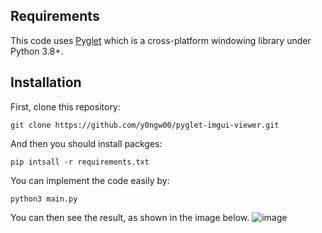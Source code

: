 
## Requirements

This code uses [Pyglet](https://github.com/pyglet/pyglet) which is a cross-platform windowing library under Python 3.8+. 

## Installation
First, clone this repository:

    git clone https://github.com/y0ngw00/pyglet-imgui-viewer.git

And then you should install packges:

    pip intsall -r requirements.txt

You can implement the code easily by:

    python3 main.py
You can then see the result, as shown in the image below.
![image](https://github.com/y0ngw00/pyglet-imgui-viewer/assets/48562460/4d653ad2-c3e3-4602-80f3-30ec1e96c095)
